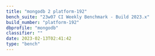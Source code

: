 ```yaml
---
title: "mongodb 2 platform-192"
bench_suite: "23w07 CI Weekly Benchmark - Build 2023.x"
build_number: "platform-192"
dbprofile: "mongodb"
classifier: ""
date: 2023-02-13T02:41:42
type: "bench"
---
```

